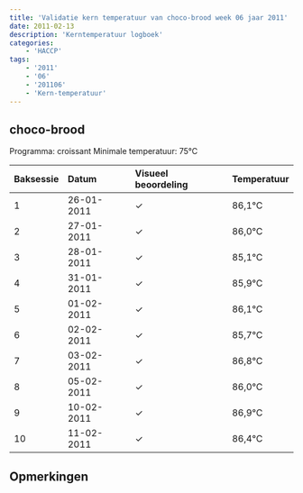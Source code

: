 ```yaml
---
title: 'Validatie kern temperatuur van choco-brood week 06 jaar 2011'
date: 2011-02-13
description: 'Kerntemperatuur logboek'
categories:
    - 'HACCP'
tags:
    - '2011'
    - '06'
    - '201106'
    - 'Kern-temperatuur'
---
```


## choco-brood

Programma: croissant
Minimale temperatuur: 75°C

| Baksessie | Datum | Visueel beoordeling | Temperatuur |
|:---|:---|:---|:---|
| 1 | 26-01-2011 | &check; | 86,1°C |
| 2 | 27-01-2011 | &check; | 86,0°C |
| 3 | 28-01-2011 | &check; | 85,1°C |
| 4 | 31-01-2011 | &check; | 85,9°C |
| 5 | 01-02-2011 | &check; | 86,1°C |
| 6 | 02-02-2011 | &check; | 85,7°C |
| 7 | 03-02-2011 | &check; | 86,8°C |
| 8 | 05-02-2011 | &check; | 86,0°C |
| 9 | 10-02-2011 | &check; | 86,9°C |
| 10 | 11-02-2011 | &check; | 86,4°C |

## Opmerkingen


